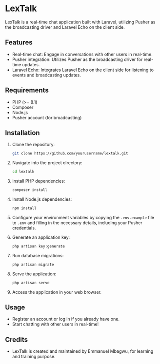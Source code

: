 # LexTalk

LexTalk is a real-time chat application built with Laravel, utilizing Pusher as the broadcasting driver and Laravel Echo on the client side.

## Features

- Real-time chat: Engage in conversations with other users in real-time.
- Pusher integration: Utilizes Pusher as the broadcasting driver for real-time updates.
- Laravel Echo: Integrates Laravel Echo on the client side for listening to events and broadcasting updates.

## Requirements

- PHP (>= 8.1)
- Composer
- Node.js
- Pusher account (for broadcasting)

## Installation

1. Clone the repository:

    ```bash
    git clone https://github.com/yourusername/lextalk.git
    ```

2. Navigate into the project directory:

    ```bash
    cd lextalk
    ```

3. Install PHP dependencies:

    ```bash
    composer install
    ```

4. Install Node.js dependencies:

    ```bash
    npm install
    ```

5. Configure your environment variables by copying the `.env.example` file to `.env` and filling in the necessary details, including your Pusher credentials.

6. Generate an application key:

    ```bash
    php artisan key:generate
    ```

7. Run database migrations:

    ```bash
    php artisan migrate
    ```

8. Serve the application:

    ```bash
    php artisan serve
    ```

9. Access the application in your web browser.

## Usage

- Register an account or log in if you already have one.
- Start chatting with other users in real-time!

## Credits

- LexTalk is created and maintained by Emmanuel Mbagwu, for learning and training purpose.